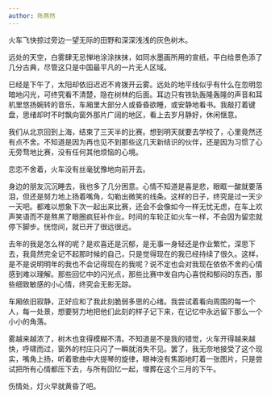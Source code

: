 ```yaml
---
author: 陈燕然
---
```


火车飞快掠过旁边一望无际的田野和深深浅浅的灰色树木。

远处的天空，白雾肆无忌惮地涂涂抹抹，如同水墨画所用的宣纸，平白给景色添了几分古典，尽管这只是中国最平凡的一片无人区域。

已经是下午了，太阳却依旧迟迟不肯拨开云雾。远处的地平线似乎有什么在忽明忽暗地闪光，可终究看不清楚，隐在树林的后面。耳边只有铁轨轰隆轰隆的声音和耳机里悠扬婉转的音乐，车厢里大部分人或昏昏欲睡，或安静地看书。我敲打着键盘，思绪却时不时飘向窗外那片广阔的地区，看上去岁月静好，休闲惬意。

我们从北京回到上海，结束了三天半的比赛。想到明天就要去学校了，心里竟然还有点不舍。不知道是因为再也见不到那些这几天新结识的伙伴，还是因为习惯了心无旁骛地比赛，没有任何其他烦恼的心境。

恋恋不舍着，火车没有丝毫犹豫地向前开去。

身边的朋友沉沉睡去，我也多了几分困意。心情不知道是喜是悲，眼眶一酸就要落泪，但还是努力地上扬着嘴角，勾勒出微笑的线条。这样的日子，终究是过一天少一天吧。都难以想象下次一起出来比赛，还会不会像如今一样无忧无虑，在车上欢声笑语而不是熬黑了眼圈疯狂补作业。时间的车轮正如火车一样，不会因为留恋就停下脚步。恍惚间，就已开了很远很远。

去年的我是怎么样的呢？是欢喜还是沉郁，是无事一身轻还是作业繁忙，深思下去，我竟然完全记不起那时候的自己，只是觉得现在的我已经持续了很久。这样，是不是说明明年的我也不会记得现在的我呢？说不定也会对我现在依依不舍的心情感到难以理解。那些回忆中的闪光点，那些比赛中发自内心喜悦和郁闷的东西，那些细致敏感的小心情，终究会无影无踪。

车厢依旧寂静，正好应和了我此刻脆弱多思的心绪。我尝试着看向周围的每一个人，每一处景，想要努力地把他们此刻的样子记下来，在记忆中永远留下那么一个小小的角落。

雾越来越浓了，树木也变得模糊不清。不知道是不是我的错觉，火车开得越来越快，呼啸而过，窗外的村庄只闪了一瞬就消失不见。罢了，我无奈地接受了这个现实，嘴角上扬，听着歌曲中大提琴的旋律，眼神没有焦距地盯着一张图片，只是尝试把所有心情都压下去，与所有回忆一起，埋葬在这个三月的下午。

伤情处，灯火早就黄昏了吧。
